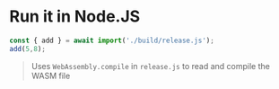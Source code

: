 # Run it in Node.JS

```js
const { add } = await import('./build/release.js');
add(5,8);
```

> Uses `WebAssembly.compile` in `release.js` to read and compile the WASM file
